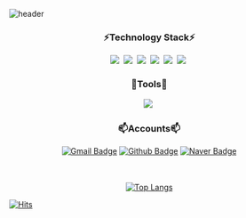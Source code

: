 ![header](https://capsule-render.vercel.app/api?type=Waving&color=gradient&height=300&section=header&text=Welcome%20👋&fontSize=90)
<div align="center">
  <h3 align="center">⚡Technology Stack⚡</h3>
  <img src="https://img.shields.io/badge/HTML5-E34F26?style=for-the-badge&logo=HTML5&logoColor=white"/></a>&nbsp
  <img src="https://img.shields.io/badge/CSS3-1572B6?style=for-the-badge&logo=CSS3&logoColor=white"/></a>&nbsp
  <img src="https://img.shields.io/badge/JAVASCRIPT-F7DF1E?style=for-the-badge&logo=JAVASCRIPT&logoColor=black"/></a>&nbsp
  <img src="https://img.shields.io/badge/REACT-61DAFB?style=for-the-badge&logo=REACT&logoColor=black"/></a>&nbsp
  <img src="https://img.shields.io/badge/PYTHON-3776AB?style=for-the-badge&logo=PYTHON&logoColor=white"/></a>&nbsp
  <img src="https://img.shields.io/badge/SASS-CC6699?style=for-the-badge&logo=SASS&logoColor=white"/></a>&nbsp
  
  <h3 align="center">🌱Tools🌱</h3>
  <img src="https://img.shields.io/badge/VISUAL STUDIO CODE-007ACC?style=for-the-badge&logo=VISUAL STUDIO CODE&logoColor=white"/></a>&nbsp
  
  <h3 align="center">📫Accounts📫</h3>
  
[![Gmail Badge](https://img.shields.io/badge/GMAIL-EA4335?style=for-the-badge&logo=GMAIL&logoColor=white&link=mailto:zqzwzazs@gmail.com)](mailto:zqzwzazs@gmail.com)
[![Github Badge](https://img.shields.io/badge/GITHUB-181717?style=for-the-badge&logo=GITHUB&logoColor=white&link=https://github.com/camac0808)](https://github.com/camac0808)
[![Naver Badge](https://img.shields.io/badge/NAVER-03C75A?style=for-the-badge&logo=NAVER&logoColor=white&link=mailto:gomgom_@naver.com)](mailto:gomgom_@naver.com)

  <br><br>
[![Top Langs](https://github-readme-stats.vercel.app/api/top-langs/?username=anuraghazra&layout=compact&theme=gruvbox)](https://github.com/anuraghazra/github-readme-stats)
</div>

[![Hits](https://hits.seeyoufarm.com/api/count/incr/badge.svg?url=https%3A%2F%2Fgithub.com%2Fcamac0808%2F&count_bg=%2379C83D&title_bg=%23555555&icon=&icon_color=%23E7E7E7&title=hits&edge_flat=false)](https://hits.seeyoufarm.com)

